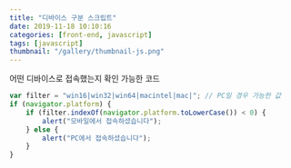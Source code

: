 ```yaml
---
title: "디바이스 구분 스크립트"
date: 2019-11-18 10:10:16
categories: [front-end, javascript]
tags: [javascript]
thumbnail: "/gallery/thumbnail-js.png"
---
```


어떤 디바이스로 접속했는지 확인 가능한 코드

```javascript
var filter = "win16|win32|win64|macintel|mac|"; // PC일 경우 가능한 값
if (navigator.platform) {
    if (filter.indexOf(navigator.platform.toLowerCase()) < 0) {
        alert("모바일에서 접속하셨습니다");
    } else {
        alert("PC에서 접속하셨습니다");
    }
}
```
